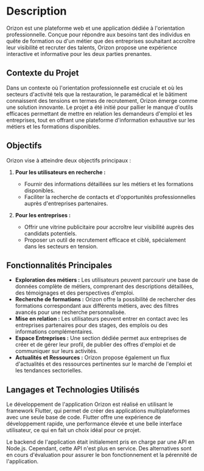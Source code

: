 # Description
Orizon est une plateforme web et une application dédiée à l'orientation professionnelle. Conçue pour répondre aux besoins tant des individus en quête de formation ou d'un métier que des entreprises souhaitant accroître leur visibilité et recruter des talents, Orizon propose une expérience interactive et informative pour les deux parties prenantes.

## Contexte du Projet
Dans un contexte où l'orientation professionnelle est cruciale et où les secteurs d'activité tels que la restauration, le paramédical et le bâtiment connaissent des tensions en termes de recrutement, Orizon émerge comme une solution innovante. Le projet a été initié pour pallier le manque d'outils efficaces permettant de mettre en relation les demandeurs d'emploi et les entreprises, tout en offrant une plateforme d'information exhaustive sur les métiers et les formations disponibles.

## Objectifs
Orizon vise à atteindre deux objectifs principaux :

1. **Pour les utilisateurs en recherche :**
   - Fournir des informations détaillées sur les métiers et les formations disponibles.
   - Faciliter la recherche de contacts et d'opportunités professionnelles auprès d'entreprises partenaires.
  
2. **Pour les entreprises :**
   - Offrir une vitrine publicitaire pour accroître leur visibilité auprès des candidats potentiels.
   - Proposer un outil de recrutement efficace et ciblé, spécialement dans les secteurs en tension.

## Fonctionnalités Principales
- **Exploration des métiers :** Les utilisateurs peuvent parcourir une base de données complète de métiers, comprenant des descriptions détaillées, des témoignages et des perspectives d'emploi.
- **Recherche de formations :** Orizon offre la possibilité de rechercher des formations correspondant aux différents métiers, avec des filtres avancés pour une recherche personnalisée.
- **Mise en relation :** Les utilisateurs peuvent entrer en contact avec les entreprises partenaires pour des stages, des emplois ou des informations complémentaires.
- **Espace Entreprises :** Une section dédiée permet aux entreprises de créer et de gérer leur profil, de publier des offres d'emploi et de communiquer sur leurs activités.
- **Actualités et Ressources :** Orizon propose également un flux d'actualités et des ressources pertinentes sur le marché de l'emploi et les tendances sectorielles.

## Langages et Technologies Utilisés
Le développement de l'application Orizon est réalisé en utilisant le framework Flutter, qui permet de créer des applications multiplateformes avec une seule base de code. Flutter offre une expérience de développement rapide, une performance élevée et une belle interface utilisateur, ce qui en fait un choix idéal pour ce projet.

Le backend de l'application était initialement pris en charge par une API en Node.js. Cependant, cette API n'est plus en service. Des alternatives sont en cours d'évaluation pour assurer le bon fonctionnement et la pérennité de l'application.
